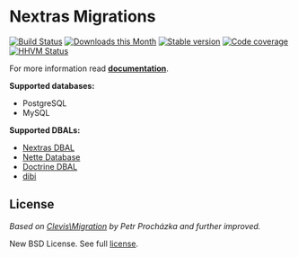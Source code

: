 Nextras Migrations
==================

[![Build Status](https://travis-ci.org/nextras/migrations.svg?branch=master)](https://travis-ci.org/nextras/migrations)
[![Downloads this Month](https://img.shields.io/packagist/dm/nextras/migrations.svg?style=flat)](https://packagist.org/packages/nextras/migrations)
[![Stable version](http://img.shields.io/packagist/v/nextras/migrations.svg?style=flat)](https://packagist.org/packages/nextras/migrations)
[![Code coverage](https://img.shields.io/coveralls/nextras/migrations.svg?style=flat)](https://coveralls.io/r/nextras/migrations)
[![HHVM Status](http://img.shields.io/hhvm/nextras/migrations.svg?style=flat)](http://hhvm.h4cc.de/package/nextras/migrations)

For more information read **[documentation](https://nextras.org/migrations/docs)**.

**Supported databases:**
* PostgreSQL
* MySQL

**Supported DBALs:**
* [Nextras DBAL](https://github.com/nextras/dbal)
* [Nette Database](https://github.com/nette/database)
* [Doctrine DBAL](https://github.com/doctrine/dbal)
* [dibi](https://github.com/dg/dibi)


License
-------

*Based on [Clevis\Migration](https://github.com/Clevis/Migration) by Petr Procházka and further improved.*

New BSD License. See full [license](license.md).
